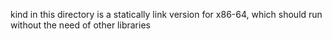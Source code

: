 kind in this directory is a statically link version for x86-64, which should run without the need of other libraries
